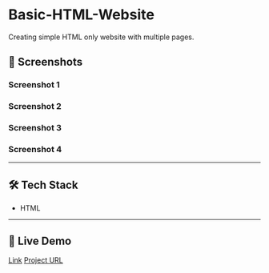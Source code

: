 # Basic-HTML-Website
Creating simple HTML only website with multiple pages.


## 📸 Screenshots

### Screenshot 1


### Screenshot 2

### Screenshot 3

### Screenshot 4
---

## 🛠 Tech Stack
- HTML  


---


## 🚀 Live Demo
[Link](https://a4abhishekkmr.github.io/Single-Page-CV/)
[Project URL](https://roadmap.sh/projects/single-page-cv)
